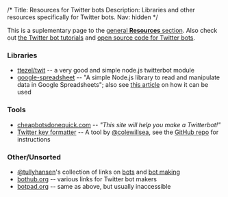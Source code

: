 /*
Title: Resources for Twitter bots
Description: Libraries and other resources specifically for Twitter bots.
Nav: hidden
*/

This is a suplementary page to the [general **Resources** section](/resources). Also check out [the Twitter bot tutorials](/tutorials/twitterbots) and [open source code for Twitter bots](/tag/twitter+opensource).

### Libraries
- [ttezel/twit](https://github.com/ttezel/twit) -- a very good and simple node.js twitterbot module
- [google-spreadsheet](https://www.npmjs.com/package/google-spreadsheet) -- "A simple Node.js library to read and manipulate data in Google Spreadsheets"; also see [this article](http://feeltrain.com/blog/stay-woke/) on how it can be used

### Tools
- [cheapbotsdonequick.com](http://cheapbotsdonequick.com/) -- *"This site will help you make a Twitterbot!"*
- [Twitter key formatter](http://coleww.github.io/tweet-key-formatter/) -- A tool by [@colewillsea](https://twitter.com/colewillsea), see the [GitHub repo](https://github.com/coleww/tweet-key-formatter) for instructions

### Other/Unsorted
- [@tullyhansen](https://twitter.com/tullyhansen)'s collection of links on [bots](https://pinboard.in/u:tullyhansen/t:bots/) and [bot making](https://pinboard.in/u:tullyhansen/t:botmaking/)
- [bothub.org](http://bothub.org/) -- various links for Twitter bot makers
- [botpad.org](http://botpad.org/p/bot_resources) -- same as above, but usually inaccessible

